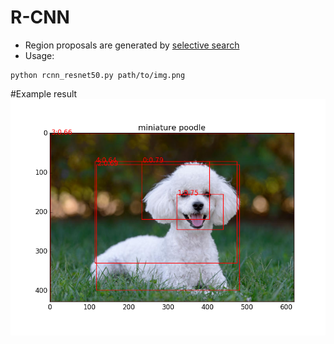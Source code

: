 # R-CNN
* Region proposals are generated by [selective search](https://github.com/ChaseDreamInfinity/boost_python_adventure/tree/master/py_selective_search)
* Usage: 
```
python rcnn_resnet50.py path/to/img.png
```
#Example result
![poodle2_box](./poodle2_box.png)
